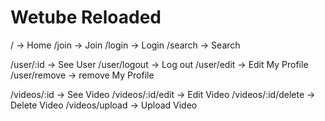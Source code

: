 # Wetube Reloaded

/ -> Home
/join -> Join
/login -> Login
/search -> Search

/user/:id -> See User
/user/logout -> Log out
/user/edit -> Edit My Profile
/user/remove -> remove My Profile

/videos/:id -> See Video
/videos/:id/edit -> Edit Video
/videos/:id/delete -> Delete Video
/videos/upload -> Upload Video